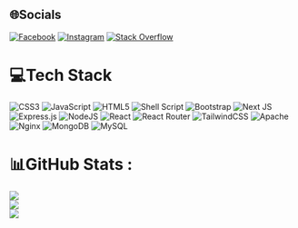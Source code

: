 
## 🌐Socials
[![Facebook](https://img.shields.io/badge/Facebook-%231877F2.svg?logo=Facebook&logoColor=white)](https://facebook.com/jerichopacino.gragasin) [![Instagram](https://img.shields.io/badge/Instagram-%23E4405F.svg?logo=Instagram&logoColor=white)](https://instagram.com/_.ec__ho._) [![Stack Overflow](https://img.shields.io/badge/-Stackoverflow-FE7A16?logo=stack-overflow&logoColor=white)](https://stackoverflow.com/users/13705270/quarks) 

# 💻Tech Stack
![CSS3](https://img.shields.io/badge/css3-%231572B6.svg?style=flat&logo=css3&logoColor=white) ![JavaScript](https://img.shields.io/badge/javascript-%23323330.svg?style=flat&logo=javascript&logoColor=%23F7DF1E) ![HTML5](https://img.shields.io/badge/html5-%23E34F26.svg?style=flat&logo=html5&logoColor=white) ![Shell Script](https://img.shields.io/badge/shell_script-%23121011.svg?style=flat&logo=gnu-bash&logoColor=white) ![Bootstrap](https://img.shields.io/badge/bootstrap-%23563D7C.svg?style=flat&logo=bootstrap&logoColor=white) ![Next JS](https://img.shields.io/badge/Next-black?style=flat&logo=next.js&logoColor=white) ![Express.js](https://img.shields.io/badge/express.js-%23404d59.svg?style=flat&logo=express&logoColor=%2361DAFB) ![NodeJS](https://img.shields.io/badge/node.js-6DA55F?style=flat&logo=node.js&logoColor=white) ![React](https://img.shields.io/badge/react-%2320232a.svg?style=flat&logo=react&logoColor=%2361DAFB) ![React Router](https://img.shields.io/badge/React_Router-CA4245?style=flat&logo=react-router&logoColor=white) ![TailwindCSS](https://img.shields.io/badge/tailwindcss-%2338B2AC.svg?style=flat&logo=tailwind-css&logoColor=white) ![Apache](https://img.shields.io/badge/apache-%23D42029.svg?style=flat&logo=apache&logoColor=white) ![Nginx](https://img.shields.io/badge/nginx-%23009639.svg?style=flat&logo=nginx&logoColor=white) ![MongoDB](https://img.shields.io/badge/MongoDB-%234ea94b.svg?style=flat&logo=mongodb&logoColor=white) ![MySQL](https://img.shields.io/badge/mysql-%2300f.svg?style=flat&logo=mysql&logoColor=white)
# 📊GitHub Stats :
![](https://github-readme-stats.vercel.app/api?username=jerichogragasin&theme=synthwave&hide_border=false&include_all_commits=false&count_private=false)<br/>
![](https://github-readme-streak-stats.herokuapp.com/?user=jerichogragasin&theme=synthwave&hide_border=false)<br/>
![](https://github-readme-stats.vercel.app/api/top-langs/?username=jerichogragasin&theme=synthwave&hide_border=false&include_all_commits=false&count_private=false&layout=compact)
